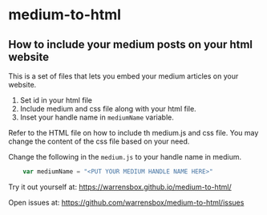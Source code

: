 # medium-to-html
## How to include your medium posts on your html website

This is a set of files that lets you embed your medium articles on your website.   

1. Set id in your html file
2. Include medium and css file along with your html file.
3. Inset your handle name in `mediumName` variable.   

Refer to the HTML file on how to include th medium.js and css file.
You may change the content of the css file based on your need. 

Change the following in the `medium.js` to your handle name in medium. 
```javascript
    var mediumName = "<PUT YOUR MEDIUM HANDLE NAME HERE>"
```
Try it out yourself at: https://warrensbox.github.io/medium-to-html/

Open issues at: https://github.com/warrensbox/medium-to-html/issues








